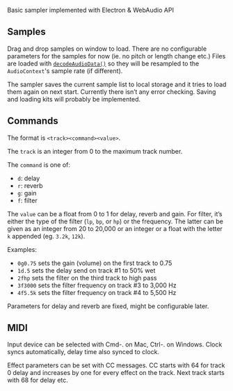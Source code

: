 Basic sampler implemented with Electron & WebAudio API

## Samples

Drag and drop samples on window to load. There are no configurable parameters for the samples for now (ie. no pitch or length change etc.) Files are loaded with [`decodeAudioData()`](https://developer.mozilla.org/en-US/docs/Web/API/BaseAudioContext/decodeAudioData) so they will be resampled to the `AudioContext`'s sample rate (if different).

The sampler saves the current sample list to local storage and it tries to load them again on next start. Currently there isn’t any error checking. Saving and loading kits will probably be implemented.

## Commands

The format is `<track><command><value>`.

The `track` is an integer from 0 to the maximum track number.

The `command` is one of:
- `d`: delay
- `r`: reverb
- `g`: gain
- `f`: filter

The `value` can be a float from 0 to 1 for delay, reverb and gain. For filter, it’s either the type of the filter (`lp`, `bp`, or `hp`) or the frequency. The latter can be given as an integer from 20 to 20,000 or an integer or a float with the letter `k` appended (eg. `3.2k`, `12k`).

Examples:

- `0g0.75` sets the gain (volume) on the first track to 0.75
- `1d.5` sets the delay send on track #1 to 50% wet
- `2fhp` sets the filter on the third track to high pass
- `3f3000` sets the filter frequency on track #3 to 3,000 Hz
- `4f5.5k` sets the filter frequency on track #4 to 5,500 Hz

Parameters for delay and reverb are fixed, might be configurable later.

## MIDI

Input device can be selected with Cmd-. on Mac, Ctrl-. on Windows. Clock syncs automatically, delay time also synced to clock.

Effect parameters can be set with CC messages. CC starts with 64 for track 0 delay and increases by one for every effect on the track. Next track starts with 68 for delay etc.

